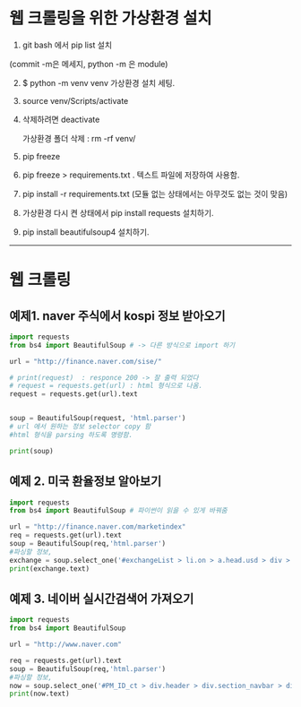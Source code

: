 # 웹 크롤링을 위한 가상환경 설치

1. git bash 에서 pip list 설치 

(commit -m은 메세지, python -m 은 module)



2. $ python -m venv venv 가상환경 설치  세팅.



3.  source venv/Scripts/activate



4. 삭제하려면 deactivate

   가상환경 폴더 삭제 : rm -rf venv/



5. pip freeze 

6. pip freeze > requirements.txt . 텍스트 파일에 저장하여 사용함. 



7. pip install -r requirements.txt (모듈 없는 상태에서는 아무것도 없는 것이 맞음)



8. 가상환경 다시 켠 상태에서 pip install requests 설치하기. 
9. pip install beautifulsoup4 설치하기.





---------

# 웹 크롤링 

## 예제1. naver 주식에서 kospi 정보 받아오기

```python
import requests
from bs4 import BeautifulSoup # -> 다른 방식으로 import 하기 

url = "http://finance.naver.com/sise/"

# print(request)  : responce 200 -> 잘 출력 되었다
# request = requests.get(url) : html 형식으로 나옴.
request = requests.get(url).text


soup = BeautifulSoup(request, 'html.parser') 
# url 에서 원하는 정보 selector copy 함 
#html 형식을 parsing 하도록 명령함. 

print(soup)
```





## 예제 2. 미국 환율정보 알아보기 

```python
import requests
from bs4 import BeautifulSoup # 파이썬이 읽을 수 있게 바꿔줌

url = "http://finance.naver.com/marketindex"
req = requests.get(url).text
soup = BeautifulSoup(req,'html.parser') 
#파싱할 정보,
exchange = soup.select_one('#exchangeList > li.on > a.head.usd > div > span.value') #미국 달러 정보가 저장되어 있는 slector 
print(exchange.text)
```



## 예제 3. 네이버 실시간검색어 가져오기

```python
import requests
from bs4 import BeautifulSoup

url = "http://www.naver.com"

req = requests.get(url).text
soup = BeautifulSoup(req,'html.parser') 
#파싱할 정보,
now = soup.select_one('#PM_ID_ct > div.header > div.section_navbar > div.area_hotkeyword.PM_CL_realtimeKeyword_base > div.ah_roll.PM_CL_realtimeKeyword_rolling_base > div > ul') #실시간 검색 정보가 저장되어 있는 slector 
print(now.text)
```





